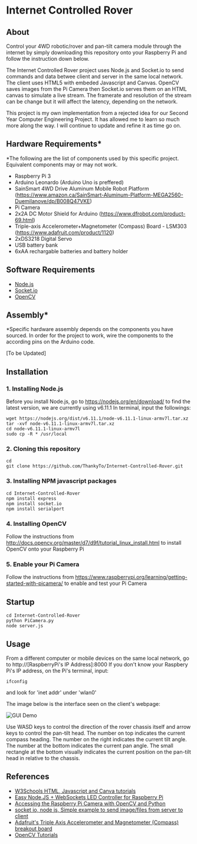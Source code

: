 # Internet Controlled Rover

## About
Control your 4WD robotic/rover and pan-tilt camera module through the internet by simply downloading this repository onto your Raspberry Pi and follow the instruction down below. 

The Internet Controlled Rover project uses Node.js and Socket.io to send commands and data betwee client and server in the same local network. The client uses HTML5 with embeded Javascript and Canvas. OpenCV saves images from the Pi Camera then Socket.io serves them on an HTML canvas to simulate a live stream. The framerate and resolution of the stream can be change but it will affect the latency, depending on the network. 

This project is my own implementation from a rejected idea for our Second Year Computer Engineering Project. It has allowed me to learn so much more along the way. I will continue to update and refine it as time go on.

## Hardware Requirements*
*The following are the list of components used by this specific project. Equivalent components may or may not work. 
- Raspberry Pi 3
- Arduino Leonardo (Arduino Uno is preffered)
- SainSmart 4WD Drive Aluminum Mobile Robot Platform (https://www.amazon.ca/SainSmart-Aluminum-Platform-MEGA2560-Duemilanove/dp/B008Q47VKE)
- Pi Camera
- 2x2A DC Motor Shield for Arduino (https://www.dfrobot.com/product-69.html)
- Triple-axis Accelerometer+Magnetometer (Compass) Board - LSM303 (https://www.adafruit.com/product/1120)
- 2xDS3218 Digital Servo
- USB battery bank
- 6xAA rechargable batteries and battery holder

## Software Requirements
- [Node.js](https://nodejs.org/)
- [Socket.io](https://socket.io/)
- [OpenCV](http://opencv.org/)

## Assembly*
*Specific hardware assembly depends on the components you have sourced. In order for the project to work, wire the components to the according pins on the Arduino code.

[To be Updated]

## Installation
### 1. Installing Node.js
Before you install Node.js, go to https://nodejs.org/en/download/ to find the latest version, we are currently using v6.11.1
In terminal, input the followings:
```
wget https://nodejs.org/dist/v6.11.1/node-v6.11.1-linux-armv7l.tar.xz
tar -xvf node-v6.11.1-linux-armv7l.tar.xz
cd node-v6.11.1-linux-armv7l
sudo cp -R * /usr/local
```
### 2. Cloning this repository
```
cd
git clone https://github.com/ThankyTo/Internet-Controlled-Rover.git
```

### 3. Installing NPM javascript packages
```
cd Internet-Controlled-Rover
npm install express
npm install socket.io
npm install serialport
```
### 4. Installing OpenCV
Follow the instructions from http://docs.opencv.org/master/d7/d9f/tutorial_linux_install.html to install OpenCV onto your Raspberry Pi

### 5. Enable your Pi Camera
Follow the instructions from https://www.raspberrypi.org/learning/getting-started-with-picamera/ to enable and test your Pi Camera

## Startup 
```
cd Internet-Controlled-Rover
python PiCamera.py
node server.js
```

## Usage 
From a different computer or mobile devices on the same local network, go to http://[RaspberryPi's IP Address]:8000 
If you don't know your Raspbery Pi's IP address, on the Pi's terminal, input:
```
ifconfig
```
and look for 'inet addr' under 'wlan0'

The image below is the interface seen on the client's webpage:

![GUI Demo](https://raw.githubusercontent.com/ThankyTo/Internet-Controlled-Rover/master/GUI.png)

Use WASD keys to control the direction of the rover chassis itself and arrow keys to control the pan-tilt head.
The number on top indicates the current compass heading.
The number on the right indicates the current tilt angle.
The number at the bottom indicates the current pan angle.
The small rectangle at the bottom visually indicates the current position on the pan-tilt head in relative to the chassis.


## References
- [W3Schools HTML, Javascript and Canva tutorials](https://www.w3schools.com/)
- [Easy Node.JS + WebSockets LED Controller for Raspberry Pi](http://www.instructables.com/id/Easy-NodeJS-WebSockets-LED-Controller-for-Raspberr/)
- [Accessing the Raspberry Pi Camera with OpenCV and Python](http://www.pyimagesearch.com/2015/03/30/accessing-the-raspberry-pi-camera-with-opencv-and-python/)
- [socket io, node js, Simple example to send image/files from server to client](https://stackoverflow.com/questions/26331787/socket-io-node-js-simple-example-to-send-image-files-from-server-to-client)
- [Adafruit's Triple Axis Accelerometer and Magnetometer (Compass) breakout board](https://learn.adafruit.com/lsm303-accelerometer-slash-compass-breakout)
- [OpenCV Tutorials](http://docs.opencv.org/master/d9/df8/tutorial_root.html)
